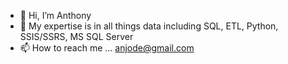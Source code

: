 - 👋 Hi, I’m Anthony
- 👀 My expertise is in all things data including SQL, ETL, Python, SSIS/SSRS, MS SQL Server
- 📫 How to reach me ... anjode@gmail.com

<!---
anjode/anjode is a ✨ special ✨ repository because its `README.md` (this file) appears on your GitHub profile.
You can click the Preview link to take a look at your changes.
--->
